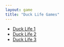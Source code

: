 ```yaml
---
layout: game
title: "Duck Life Games"
---
```


<ul>
    <li><a href="DuckLife1/">Duck Life 1</a></li>
    <li><a href="DuckLife2/">Duck Life 2</a></li>
    <li><a href="DuckLife3/">Duck Life 3</a></li>
</ul>